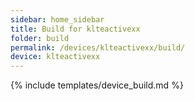 ```yaml
---
sidebar: home_sidebar
title: Build for klteactivexx
folder: build
permalink: /devices/klteactivexx/build/
device: klteactivexx
---
```

{% include templates/device_build.md %}
